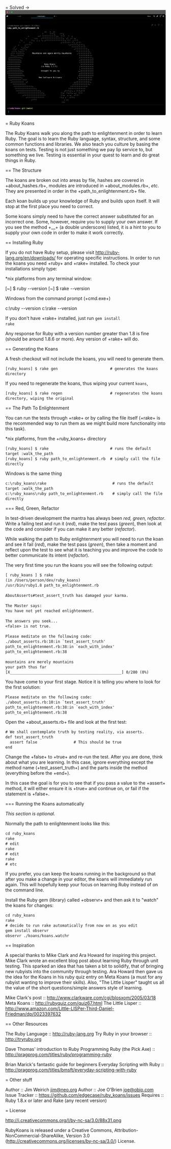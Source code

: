 = Solved ->
<img src="img.png" alt="passed_check_output">


= Ruby Koans

The Ruby Koans walk you along the path to enlightenment in order to learn Ruby.
The goal is to learn the Ruby language, syntax, structure, and some common
functions and libraries. We also teach you culture by basing the koans on tests.
Testing is not just something we pay lip service to, but something we
live.  Testing is essential in your quest to learn and do great things in Ruby.

== The Structure

The koans are broken out into areas by file, hashes are covered in +about_hashes.rb+,
modules are introduced in +about_modules.rb+, <em>etc</em>.  They are presented in
order in the +path_to_enlightenment.rb+ file.

Each koan builds up your knowledge of Ruby and builds upon itself. It will stop at
the first place you need to correct.

Some koans simply need to have the correct answer substituted for an incorrect one.
Some, however, require you to supply your own answer.  If you see the method +__+ (a
double underscore) listed, it is a hint to you to supply your own code in order to
make it work correctly.

== Installing Ruby

If you do not have Ruby setup, please visit http://ruby-lang.org/en/downloads/ for
operating specific instructions.  In order to run the koans you need +ruby+ and
+rake+ installed. To check your installations simply type:

*nix platforms from any terminal window:

   [~] $ ruby --version
   [~] $ rake --version

Windows from the command prompt (+cmd.exe+)

   c:\ruby --version
   c:\rake --version

If you don't have +rake+ installed, just run <code>gem install rake</code>

Any response for Ruby with a version number greater than 1.8 is fine (should be
around 1.8.6 or more). Any version of +rake+ will do.

== Generating the Koans

A fresh checkout will not include the koans, you will need to generate
them.

    [ruby_koans] $ rake gen                       # generates the koans directory

If you need to regenerate the koans, thus wiping your current `koans`,

    [ruby_koans] $ rake regen                     # regenerates the koans directory, wiping the original

== The Path To Enlightenment

You can run the tests through +rake+ or by calling the file itself (+rake+ is the
recommended way to run them as we might build more functionality into this task).

*nix platforms, from the +ruby_koans+ directory

    [ruby_koans] $ rake                           # runs the default target :walk_the_path
    [ruby_koans] $ ruby path_to_enlightenment.rb  # simply call the file directly

Windows is the same thing

    c:\ruby_koans\rake                             # runs the default target :walk_the_path
    c:\ruby_koans\ruby path_to_enlightenment.rb    # simply call the file directly

=== Red, Green, Refactor

In test-driven development the mantra has always been <em>red, green, refactor</em>.
Write a failing test and run it (<em>red</em>), make the test pass (<em>green</em>),
then look at the code and consider if you can make it any better (<em>refactor</em>).

While walking the path to Ruby enlightenment you will need to run the koan and
see it fail (<em>red</em>), make the test pass (<em>green</em>), then take a moment
and reflect upon the test to see what it is teaching you and improve the code to
better communicate its intent (<em>refactor</em>).

The very first time you run the koans you will see the following output:

    [ ruby_koans ] $ rake
    (in /Users/person/dev/ruby_koans)
    /usr/bin/ruby1.8 path_to_enlightenment.rb

    AboutAsserts#test_assert_truth has damaged your karma.

    The Master says:
    You have not yet reached enlightenment.

    The answers you seek...
    <false> is not true.

    Please meditate on the following code:
    ./about_asserts.rb:10:in `test_assert_truth'
    path_to_enlightenment.rb:38:in `each_with_index'
    path_to_enlightenment.rb:38

    mountains are merely mountains
    your path thus far [X_________________________________________________] 0/280 (0%)

You have come to your first stage. Notice it is telling you where to look for
the first solution:

    Please meditate on the following code:
    ./about_asserts.rb:10:in `test_assert_truth'
    path_to_enlightenment.rb:38:in `each_with_index'
    path_to_enlightenment.rb:38

Open the +about_asserts.rb+ file and look at the first test:

    # We shall contemplate truth by testing reality, via asserts.
    def test_assert_truth
      assert false                # This should be true
    end

Change the +false+ to +true+ and re-run the test.  After you are
done, think about what you are learning.  In this case, ignore everything except
the method name (+test_assert_truth+) and the parts inside the method (everything
before the +end+).

In this case the goal is for you to see that if you pass a value to the +assert+
method, it will either ensure it is +true+ and continue on, or fail if
the statement is +false+.

=== Running the Koans automatically

<em>This section is optional.</em>

Normally the path to enlightenment looks like this:

    cd ruby_koans
    rake
    # edit
    rake
    # edit
    rake
    # etc

If you prefer, you can keep the koans running in the background so that after you
make a change in your editor, the koans will immediately run again. This will
hopefully keep your focus on learning Ruby instead of on the command line.

Install the Ruby gem (library) called +observr+ and then ask it to
"watch" the koans for changes:

    cd ruby_koans
    rake
    # decide to run rake automatically from now on as you edit
    gem install observr
    observr ./koans/koans.watchr

== Inspiration

A special thanks to Mike Clark and Ara Howard for inspiring this
project.  Mike Clark wrote an excellent blog post about learning Ruby
through unit testing. This sparked an idea that has taken a bit to
solidify, that of bringing new rubyists into the community through
testing. Ara Howard then gave us the idea for the Koans in his ruby
quiz entry on Meta Koans (a must for any rubyist wanting to improve
their skills).  Also, "The Little Lisper" taught us all the value of
the short questions/simple answers style of learning.

Mike Clark's post ::  http://www.clarkware.com/cgi/blosxom/2005/03/18
Meta Koans        ::  http://rubyquiz.com/quiz67.html
The Little Lisper ::  http://www.amazon.com/Little-LISPer-Third-Daniel-Friedman/dp/0023397632

== Other Resources

The Ruby Language               ::  http://ruby-lang.org
Try Ruby in your browser        ::  http://tryruby.org

Dave Thomas' introduction to Ruby Programming Ruby (the Pick Axe) ::  http://pragprog.com/titles/ruby/programming-ruby

Brian Marick's fantastic guide for beginners Everyday Scripting with Ruby    ::  http://pragprog.com/titles/bmsft/everyday-scripting-with-ruby

= Other stuff

Author         :: Jim Weirich <jim@neo.org>
Author         :: Joe O'Brien <joe@objo.com>
Issue Tracker  :: https://github.com/edgecase/ruby_koans/issues
Requires       :: Ruby 1.8.x or later and Rake (any recent version)

= License

http://i.creativecommons.org/l/by-nc-sa/3.0/88x31.png

RubyKoans is released under a Creative Commons,
Attribution-NonCommercial-ShareAlike, Version 3.0
(http://creativecommons.org/licenses/by-nc-sa/3.0/) License.
